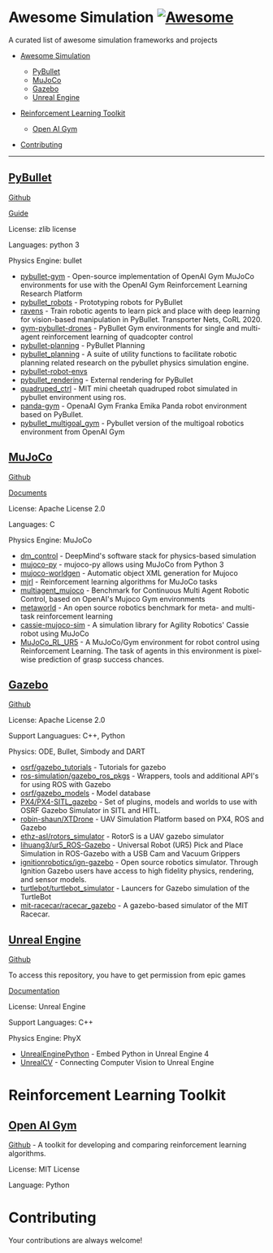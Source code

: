 # Awesome Simulation [![Awesome](https://cdn.rawgit.com/sindresorhus/awesome/d7305f38d29fed78fa85652e3a63e154dd8e8829/media/badge.svg)](https://github.com/sindresorhus/awesome)

A curated list of awesome simulation frameworks and projects


- [Awesome Simulation](#awesome-simulation)
    - [PyBullet](#PyBullet)
    - [MuJoCo](#MuJoCo)
    - [Gazebo](#Gazebo)
    - [Unreal Engine](#Unreal-Engine)

- [Reinforcement Learning Toolkit](#Reinforcement-Learning-Platform)
    - [Open AI Gym](#Open-AI-Gym)

- [Contributing](#contributing)

---

## [PyBullet](https://github.com/bulletphysics/bullet3)

[Github](https://github.com/bulletphysics/bullet3)

[Guide](https://docs.google.com/document/d/10sXEhzFRSnvFcl3XxNGhnD4N2SedqwdAvK3dsihxVUA/edit#heading=h.2ye70wns7io3)

License: zlib license

Languages: python 3

Physics Engine: bullet

* [pybullet-gym](https://github.com/benelot/pybullet-gym) - Open-source implementation of OpenAI Gym MuJoCo environments for use with the OpenAI Gym Reinforcement Learning Research Platform
* [pybullet_robots](https://github.com/erwincoumans/pybullet_robots) - Prototyping robots for PyBullet
* [ravens](https://github.com/google-research/ravens) - Train robotic agents to learn pick and place with deep learning for vision-based manipulation in PyBullet. Transporter Nets, CoRL 2020.
* [gym-pybullet-drones](https://github.com/utiasDSL/gym-pybullet-drones) - PyBullet Gym environments for single and multi-agent reinforcement learning of quadcopter control
* [pybullet-planning](https://github.com/caelan/pybullet-planning) - PyBullet Planning
* [pybullet_planning](https://github.com/yijiangh/pybullet_planning) - A suite of utility functions to facilitate robotic planning related research on the pybullet physics simulation engine.
* [pybullet-robot-envs](https://github.com/robotology-playground/pybullet-robot-envs)
* [pybullet_rendering](https://github.com/ikalevatykh/pybullet_rendering) - External rendering for PyBullet
* [quadruped_ctrl](https://github.com/Derek-TH-Wang/quadruped_ctrl) - MIT mini cheetah quadruped robot simulated in pybullet environment using ros.
* [panda-gym](https://github.com/qgallouedec/panda-gym) - OpenaAI Gym Franka Emika Panda robot environment based on PyBullet.
* [pybullet_multigoal_gym](https://github.com/IanYangChina/pybullet_multigoal_gym) - Pybullet version of the multigoal robotics environment from OpenAI Gym

## [MuJoCo](https://mujoco.org)

[Github](https://github.com/deepmind/mujoco)

[Documents](https://mujoco.readthedocs.io/en/latest/overview.html)

License: Apache License 2.0

Languages: C

Physics Engine: MuJoCo

* [dm_control](https://github.com/deepmind/dm_control) - DeepMind's software stack for physics-based simulation
* [mujoco-py](https://github.com/openai/mujoco-py) - mujoco-py allows using MuJoCo from Python 3
* [mujoco-worldgen](https://github.com/openai/mujoco-worldgen) - Automatic object XML generation for Mujoco
* [mjrl](https://github.com/aravindr93/mjrl) - Reinforcement learning algorithms for MuJoCo tasks
* [multiagent_mujoco](https://github.com/schroederdewitt/multiagent_mujoco) - Benchmark for Continuous Multi Agent Robotic Control, based on OpenAI's Mujoco Gym environments
* [metaworld](https://github.com/rlworkgroup/metaworld) - An open source robotics benchmark for meta- and multi-task reinforcement learning
* [cassie-mujoco-sim](https://github.com/osudrl/cassie-mujoco-sim) - A simulation library for Agility Robotics' Cassie robot using MuJoCo
* [MuJoCo_RL_UR5](https://github.com/PaulDanielML/MuJoCo_RL_UR5) - A MuJoCo/Gym environment for robot control using Reinforcement Learning. The task of agents in this environment is pixel-wise prediction of grasp success chances.

## [Gazebo](http://gazebosim.org/)

[Github](https://github.com/osrf/gazebo)

License: Apache License 2.0

Support Languagues: C++, Python

Physics: ODE, Bullet, Simbody and DART

* [osrf/gazebo_tutorials](https://github.com/osrf/gazebo_tutorials) - Tutorials for gazebo
* [ros-simulation/gazebo_ros_pkgs](https://github.com/ros-simulation/gazebo_ros_pkgs) - Wrappers, tools and additional API's for using ROS with Gazebo
* [osrf/gazebo_models](https://github.com/osrf/gazebo_models) - Model database
* [PX4/PX4-SITL_gazebo](https://github.com/PX4/PX4-SITL_gazebo) - Set of plugins, models and worlds to use with OSRF Gazebo Simulator in SITL and HITL.
* [robin-shaun/XTDrone](https://github.com/robin-shaun/XTDrone) - UAV Simulation Platform based on PX4, ROS and Gazebo
* [ethz-asl/rotors_simulator](https://github.com/ethz-asl/rotors_simulator) - RotorS is a UAV gazebo simulator
* [lihuang3/ur5_ROS-Gazebo](https://github.com/lihuang3/ur5_ROS-Gazebo) - Universal Robot (UR5) Pick and Place Simulation in ROS-Gazebo with a USB Cam and Vacuum Grippers
* [ignitionrobotics/ign-gazebo](https://github.com/ignitionrobotics/ign-gazebo) - Open source robotics simulator. Through Ignition Gazebo users have access to high fidelity physics, rendering, and sensor models.
* [turtlebot/turtlebot_simulator](https://github.com/turtlebot/turtlebot_simulator) - Launcers for Gazebo simulation of the TurtleBot
* [mit-racecar/racecar_gazebo](https://github.com/mit-racecar/racecar_gazebo) - A gazebo-based simulator of the MIT Racecar.

## [Unreal Engine](https://www.unrealengine.com/en-US/)

[Github](https://github.com/EpicGames/UnrealEngine)

To access this repository, you have to get permission from epic games

[Documentation](https://docs.unrealengine.com/4.27/en-US/)

License: Unreal Engine

Support Languages: C++

Physics Engine: PhyX

* [UnrealEnginePython](https://github.com/20tab/UnrealEnginePython) - Embed Python in Unreal Engine 4
* [UnrealCV](https://github.com/unrealcv/unrealcv) - Connecting Computer Vision to Unreal Engine

# Reinforcement Learning Toolkit

## [Open AI Gym](https://gym.openai.com/)

[Github](https://github.com/openai/gym) - A toolkit for developing and comparing reinforcement learning algorithms.

License: MIT License

Language: Python

# Contributing

Your contributions are always welcome!
